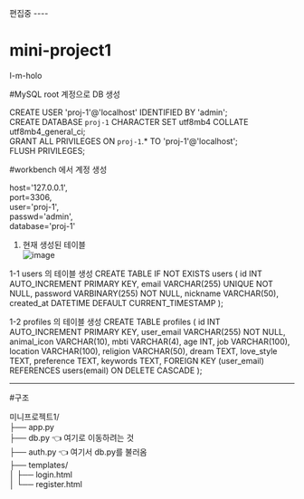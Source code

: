 편집중 ---- <br>
# mini-project1 <br>
I-m-holo <br>

#MySQL root 계정으로 DB 생성 <br>

CREATE USER 'proj-1'@'localhost' IDENTIFIED BY 'admin'; <br>
CREATE DATABASE `proj-1` CHARACTER SET utf8mb4 COLLATE utf8mb4_general_ci; <br>
GRANT ALL PRIVILEGES ON `proj-1`.* TO 'proj-1'@'localhost'; <br>
FLUSH PRIVILEGES; <br>

#workbench 에서 계정 생성 <br>

host='127.0.0.1', <br>
port=3306, <br>
user='proj-1', <br>
passwd='admin', <br>
database='proj-1' <br>


1. 현재 생성된  테이블 <br>
   ![image](https://github.com/user-attachments/assets/60f1b1ac-c35c-43a2-a9f2-3d97bf9a8302) <br>

1-1 users 의 테이블 생성 
   CREATE TABLE IF NOT EXISTS users (
  id INT AUTO_INCREMENT PRIMARY KEY,
  email VARCHAR(255) UNIQUE NOT NULL,
  password VARBINARY(255) NOT NULL,
  nickname VARCHAR(50),
  created_at DATETIME DEFAULT CURRENT_TIMESTAMP
);

1-2 profiles 의 테이블 생성
CREATE TABLE profiles (
    id INT AUTO_INCREMENT PRIMARY KEY,
    user_email VARCHAR(255) NOT NULL,
    animal_icon VARCHAR(10),
    mbti VARCHAR(4),
    age INT,
    job VARCHAR(100),
    location VARCHAR(100),
    religion VARCHAR(50),
    dream TEXT,
    love_style TEXT,
    preference TEXT,
    keywords TEXT,
    FOREIGN KEY (user_email) REFERENCES users(email) ON DELETE CASCADE
);

-------------------------- 
#구조

미니프로젝트1/ <br>
├── app.py <br>
├── db.py              👈 여기로 이동하려는 것 <br>
├── auth.py            👈 여기서 db.py를 불러옴 <br>
├── templates/ <br>
│   ├── login.html <br>
│   └── register.html <br>

